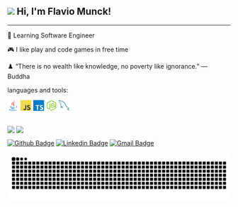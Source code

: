 <h2><img src="https://cdn.discordapp.com/attachments/756726641782423652/942485767920435250/Dtl.gif" width="80"><b> Hi, I'm Flavio Munck!</b></h2>
<hr>

<p> 🏴󠁣󠁬󠁡󠁩󠁿 Learning Software Engineer</p>
<p> 🎮 I like play and code games in free time</>
<p> ♟️ “There is no wealth like knowledge, no poverty like ignorance.” — Buddha </p>


<p>languages and tools:</p>
<code><img height="25" src="https://github.com/devicons/devicon/blob/master/icons/java/java-original.svg"></code>
<code><img height="25" src="https://github.com/devicons/devicon/blob/master/icons/javascript/javascript-original.svg"></code>
<code><img height="25" src="https://github.com/devicons/devicon/blob/master/icons/typescript/typescript-original.svg"></code>
<code><img height="25" src="https://github.com/devicons/devicon/blob/master/icons/nodejs/nodejs-original.svg"></code>
<code><img height="25" src="https://github.com/devicons/devicon/blob/master/icons/mysql/mysql-original.svg"></code>


##
<img height="180" img align = "center" src="https://github-readme-stats.vercel.app/api?username=flaviomunck&show_icons=true&theme=github_dark&include_all_commits=true&count_private=true"/>
<img height="180" img align = "center" src="https://github-readme-stats.vercel.app/api/top-langs/?username=flaviomunck&layout=compact&langs_count=7&theme=github_dark">


[![Github Badge](https://img.shields.io/badge/-Github-000?style=flat-square&logo=Github&logoColor=white&link=https://github.com/flaviomunck)](https://github.com/flaviomunck)
[![Linkedin Badge](https://img.shields.io/badge/-LinkedIn-blue?style=flat-square&logo=Linkedin&logoColor=white&link=https://www.linkedin.com/in/flaviomunck/)](https://www.linkedin.com/in/flaviomunck/)
[![Gmail Badge](https://img.shields.io/badge/flavioives23@gmail.com-3f4961?style=flat-square&labelColor=3f4961&logo=Gmail&logoColor=white&link=mailto:flavioives23@gmail.com)](mailto:flavioives23@gmail.com)

  ![Snake animation](https://github.com/flaviomunck/flaviomunck/blob/output/github-contribution-grid-snake.svg)

